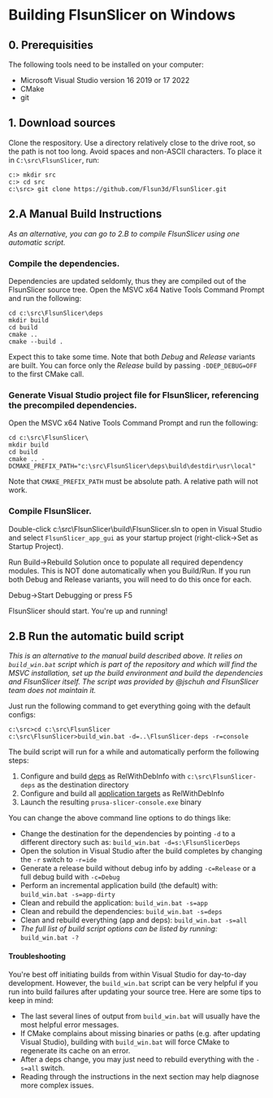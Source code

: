 # Building FlsunSlicer on Windows


## 0. Prerequisities

The following tools need to be installed on your computer:
- Microsoft Visual Studio version 16 2019 or 17 2022
- CMake
- git




## 1. Download sources

Clone the respository. Use a directory relatively close to the drive root, so the path is not too long. Avoid spaces and non-ASCII characters. To place it in `C:\src\FlsunSlicer`, run:
```
c:> mkdir src
c:> cd src
c:\src> git clone https://github.com/Flsun3d/FlsunSlicer.git
```


## 2.A Manual Build Instructions

_As an alternative, you can go to 2.B to compile FlsunSlicer using one automatic script._

### Compile the dependencies.
Dependencies are updated seldomly, thus they are compiled out of the FlsunSlicer source tree.
Open the MSVC x64 Native Tools Command Prompt and run the following:
```
cd c:\src\FlsunSlicer\deps
mkdir build
cd build
cmake ..
cmake --build .
```
Expect this to take some time. Note that both _Debug_ and _Release_ variants are built. You can force only the _Release_ build by passing `-DDEP_DEBUG=OFF` to the first CMake call.

### Generate Visual Studio project file for FlsunSlicer, referencing the precompiled dependencies.
Open the MSVC x64 Native Tools Command Prompt and run the following:
```
cd c:\src\FlsunSlicer\
mkdir build
cd build
cmake .. -DCMAKE_PREFIX_PATH="c:\src\FlsunSlicer\deps\build\destdir\usr\local"
```

Note that `CMAKE_PREFIX_PATH` must be absolute path. A relative path will not work.

### Compile FlsunSlicer. 

Double-click c:\src\FlsunSlicer\build\FlsunSlicer.sln to open in Visual Studio and select `FlsunSlicer_app_gui` as your startup project (right-click->Set as Startup Project).

Run Build->Rebuild Solution once to populate all required dependency modules. This is NOT done automatically when you Build/Run. If you run both Debug and Release variants, you will need to do this once for each.

Debug->Start Debugging or press F5

FlsunSlicer should start. You're up and running!




## 2.B Run the automatic build script

_This is an alternative to the manual build described above. It relies on `build_win.bat` script which is part of the repository and which will find the MSVC installation, set up the build environment and build the dependencies and FlsunSlicer itself. The script was provided by @jschuh and FlsunSlicer team does not maintain it._

Just run the following command to get everything going with the default configs:

```
c:\src>cd c:\src\FlsunSlicer
c:\src\FlsunSlicer>build_win.bat -d=..\FlsunSlicer-deps -r=console
```

The build script will run for a while and automatically perform the following steps:
1. Configure and build [deps](#compile-the-dependencies) as RelWithDebInfo with `c:\src\FlsunSlicer-deps` as the destination directory
2. Configure and build all [application targets](#compile-FlsunSlicer) as RelWithDebInfo
3. Launch the resulting `prusa-slicer-console.exe` binary

You can change the above command line options to do things like:
* Change the destination for the dependencies by pointing `-d` to a different directory such as: `build_win.bat -d=s:\FlsunSlicerDeps`
* Open the solution in Visual Studio after the build completes by changing the `-r` switch to `-r=ide`
* Generate a release build without debug info by adding `-c=Release` or a full debug build with `-c=Debug`
* Perform an incremental application build (the default) with: `build_win.bat -s=app-dirty`
* Clean and rebuild the application: `build_win.bat -s=app`
* Clean and rebuild the dependencies: `build_win.bat -s=deps`
* Clean and rebuild everything (app and deps): `build_win.bat -s=all`
* _The full list of build script options can be listed by running:_ `build_win.bat -?`

#### Troubleshooting

You're best off initiating builds from within Visual Studio for day-to-day development. However, the `build_win.bat` script can be very helpful if you run into build failures after updating your source tree. Here are some tips to keep in mind:
* The last several lines of output from `build_win.bat` will usually have the most helpful error messages.
* If CMake complains about missing binaries or paths (e.g. after updating Visual Studio), building with `build_win.bat` will force CMake to regenerate its cache on an error.
* After a deps change, you may just need to rebuild everything with the `-s=all` switch.
* Reading through the instructions in the next section may help diagnose more complex issues.

